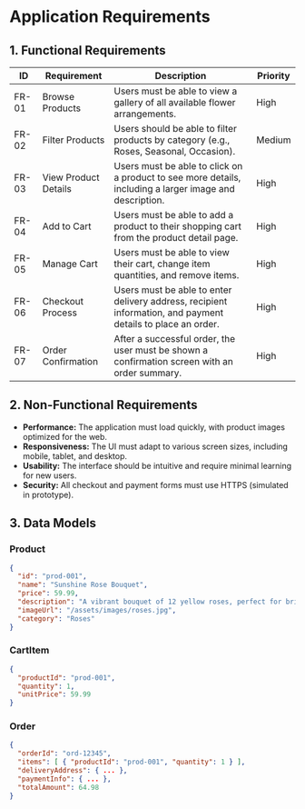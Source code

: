 # Application Requirements

## 1. Functional Requirements

| ID    | Requirement                  | Description                                                                                             | Priority |
|-------|------------------------------|---------------------------------------------------------------------------------------------------------|----------|
| FR-01 | Browse Products              | Users must be able to view a gallery of all available flower arrangements.                              | High     |
| FR-02 | Filter Products              | Users should be able to filter products by category (e.g., Roses, Seasonal, Occasion).                  | Medium   |
| FR-03 | View Product Details         | Users must be able to click on a product to see more details, including a larger image and description. | High     |
| FR-04 | Add to Cart                  | Users must be able to add a product to their shopping cart from the product detail page.                | High     |
| FR-05 | Manage Cart                  | Users must be able to view their cart, change item quantities, and remove items.                         | High     |
| FR-06 | Checkout Process             | Users must be able to enter delivery address, recipient information, and payment details to place an order. | High     |
| FR-07 | Order Confirmation           | After a successful order, the user must be shown a confirmation screen with an order summary.           | High     |

## 2. Non-Functional Requirements

-   **Performance:** The application must load quickly, with product images optimized for the web.
-   **Responsiveness:** The UI must adapt to various screen sizes, including mobile, tablet, and desktop.
-   **Usability:** The interface should be intuitive and require minimal learning for new users.
-   **Security:** All checkout and payment forms must use HTTPS (simulated in prototype).

## 3. Data Models

### Product
```json
{
  "id": "prod-001",
  "name": "Sunshine Rose Bouquet",
  "price": 59.99,
  "description": "A vibrant bouquet of 12 yellow roses, perfect for brightening someone's day.",
  "imageUrl": "/assets/images/roses.jpg",
  "category": "Roses"
}
```

### CartItem
```json
{
  "productId": "prod-001",
  "quantity": 1,
  "unitPrice": 59.99
}
```

### Order
```json
{
  "orderId": "ord-12345",
  "items": [ { "productId": "prod-001", "quantity": 1 } ],
  "deliveryAddress": { ... },
  "paymentInfo": { ... },
  "totalAmount": 64.98
}
```